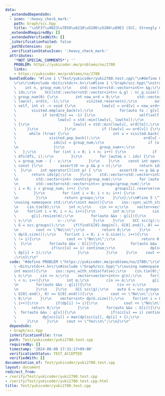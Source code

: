 ```yaml
---
data:
  _extendedDependsOn:
  - icon: ':heavy_check_mark:'
    path: Graph/scc.hpp
    title: "\u5F37\u9023\u7D50\u6210\u5206\u5206\u89E3 (SCC, Strongly Connected Component)"
  _extendedRequiredBy: []
  _extendedVerifiedWith: []
  _isVerificationFailed: false
  _pathExtension: cpp
  _verificationStatusIcon: ':heavy_check_mark:'
  attributes:
    '*NOT_SPECIAL_COMMENTS*': ''
    PROBLEM: https://yukicoder.me/problems/no/2780
    links:
    - https://yukicoder.me/problems/no/2780
  bundledCode: "#line 1 \"Test/yukicoder/yuki2780.test.cpp\"\n#define PROBLEM \"https://yukicoder.me/problems/no/2780\"\
    \r\n\r\n#include <bits/stdc++.h>\r\n#line 1 \"Graph/scc.hpp\"\nstruct SCC {\r\n\
    \    int n, group_num;\r\n    std::vector<std::vector<int>> &g;\r\n    std::vector<int>\
    \ ids;\r\n    SCC(std::vector<std::vector<int>> &_g) : n(_g.size()), g(_g), ids(n),\
    \ group_num(0) {\r\n        int now_ord = 0;\r\n        std::vector<int> visited,\
    \ low(n), ord(n, -1);\r\n        visited.reserve(n);\r\n        auto dfs = [&](auto\
    \ self, int v) -> void {\r\n            low[v] = ord[v] = now_ord++;\r\n     \
    \       visited.emplace_back(v);\r\n            for(auto to : g[v]) {\r\n    \
    \            if (ord[to] == -1) {\r\n                    self(self, to);\r\n \
    \                   low[v] = std::min(low[v], low[to]);\r\n                } else\
    \ {\r\n                    low[v] = std::min(low[v], ord[to]);\r\n           \
    \     }\r\n            }\r\n            if (low[v] == ord[v]) {\r\n          \
    \      while (true) {\r\n                    int u = visited.back();\r\n     \
    \               visited.pop_back();\r\n                    ord[u] = n;\r\n   \
    \                 ids[u] = group_num;\r\n                    if (u == v) break;\r\
    \n                }\r\n                group_num++;\r\n            }\r\n     \
    \   };\r\n        for (int i = 0; i < n; i++) {\r\n            if (ord[i] == -1)\
    \ dfs(dfs, i);\r\n        }\r\n        for (auto& x : ids) {\r\n            x\
    \ = group_num - 1 - x;\r\n        }\r\n    }\r\n    const int operator[](int p)\
    \ const {\r\n        assert(0 <= p && p < n);\r\n        return ids[p];\r\n  \
    \  }\r\n    int operator[](int p) { \r\n        assert(0 <= p && p < n);\r\n \
    \       return ids[p];\r\n    }\r\n    std::vector<std::vector<int>> groups(){\r\
    \n        std::vector<int> counts(group_num);\r\n        for (auto x : ids) counts[x]++;\r\
    \n        std::vector<std::vector<int>> groups(group_num);\r\n        for (int\
    \ i = 0; i < group_num; i++) {\r\n            groups[i].reserve(counts[i]);\r\n\
    \        }\r\n        for (int i = 0; i < n; i++) {\r\n            groups[ids[i]].emplace_back(i);\r\
    \n        }\r\n        return groups;\r\n    }\r\n};\r\n#line 5 \"Test/yukicoder/yuki2780.test.cpp\"\
    \nusing namespace std;\r\n\r\nint main(){\r\n    ios::sync_with_stdio(false);\r\
    \n    cin.tie(0);\r\n    int n;\r\n    cin >> n;\r\n    vector<vector<int>> g(n);\r\
    \n    for(int i = 0; i < n; i++){\r\n        int m;\r\n        cin >> m;\r\n \
    \       g[i].resize(m);\r\n        for(auto &&v : g[i]){\r\n            cin >>\
    \ v;\r\n            v--;\r\n        }\r\n    }\r\n    SCC scc(g);\r\n    auto\
    \ G = scc.groups();\r\n    if(find(G[0].begin(), G[0].end(), 0) == G[0].end()){\r\
    \n        cout << \"No\\n\";\r\n        return 0;\r\n    }\r\n    vector<int>\
    \ dp(G.size());\r\n    for(int i = 0; i < G.size(); i++){\r\n        if(dp[i]\
    \ != i){\r\n            cout << \"No\\n\";\r\n            return 0;\r\n      \
    \  }\r\n        for(auto &&v : G[i]){\r\n            for(auto &&u : g[v]){\r\n\
    \                if(scc[u] == i) continue;\r\n                dp[scc[u]] = max(dp[scc[u]],\
    \ dp[i] + 1);\r\n            }\r\n        }\r\n    }\r\n    cout << \"Yes\\n\"\
    ;\r\n}\r\n"
  code: "#define PROBLEM \"https://yukicoder.me/problems/no/2780\"\r\n\r\n#include\
    \ <bits/stdc++.h>\r\n#include \"Graph/scc.hpp\"\r\nusing namespace std;\r\n\r\n\
    int main(){\r\n    ios::sync_with_stdio(false);\r\n    cin.tie(0);\r\n    int\
    \ n;\r\n    cin >> n;\r\n    vector<vector<int>> g(n);\r\n    for(int i = 0; i\
    \ < n; i++){\r\n        int m;\r\n        cin >> m;\r\n        g[i].resize(m);\r\
    \n        for(auto &&v : g[i]){\r\n            cin >> v;\r\n            v--;\r\
    \n        }\r\n    }\r\n    SCC scc(g);\r\n    auto G = scc.groups();\r\n    if(find(G[0].begin(),\
    \ G[0].end(), 0) == G[0].end()){\r\n        cout << \"No\\n\";\r\n        return\
    \ 0;\r\n    }\r\n    vector<int> dp(G.size());\r\n    for(int i = 0; i < G.size();\
    \ i++){\r\n        if(dp[i] != i){\r\n            cout << \"No\\n\";\r\n     \
    \       return 0;\r\n        }\r\n        for(auto &&v : G[i]){\r\n          \
    \  for(auto &&u : g[v]){\r\n                if(scc[u] == i) continue;\r\n    \
    \            dp[scc[u]] = max(dp[scc[u]], dp[i] + 1);\r\n            }\r\n   \
    \     }\r\n    }\r\n    cout << \"Yes\\n\";\r\n}\r\n"
  dependsOn:
  - Graph/scc.hpp
  isVerificationFile: true
  path: Test/yukicoder/yuki2780.test.cpp
  requiredBy: []
  timestamp: '2024-06-08 17:31:17+09:00'
  verificationStatus: TEST_ACCEPTED
  verifiedWith: []
documentation_of: Test/yukicoder/yuki2780.test.cpp
layout: document
redirect_from:
- /verify/Test/yukicoder/yuki2780.test.cpp
- /verify/Test/yukicoder/yuki2780.test.cpp.html
title: Test/yukicoder/yuki2780.test.cpp
---
```

